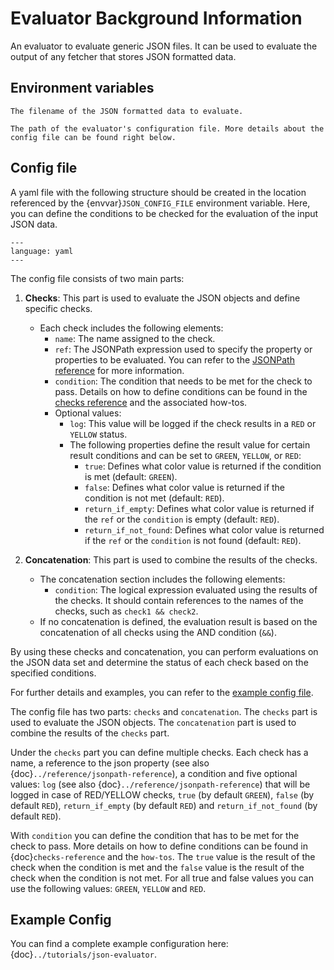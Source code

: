 <!--
SPDX-FileCopyrightText: 2024 grow platform GmbH

SPDX-License-Identifier: MIT
-->

# Evaluator Background Information

An evaluator to evaluate generic JSON files. It can be used to evaluate the output of any fetcher that stores JSON formatted data.

## Environment variables

```{envvar} JSON_INPUT_FILE
The filename of the JSON formatted data to evaluate.
```

```{envvar} JSON_CONFIG_FILE
The path of the evaluator's configuration file. More details about the config file can be found right below.
```

## Config file

A yaml file with the following structure should be created in the location referenced by the {envvar}`JSON_CONFIG_FILE` environment variable. Here, you can define the conditions to be checked for the evaluation of the input JSON data.

```{literalinclude} resources/example-config.yaml
---
language: yaml
---
```

The config file consists of two main parts:

1. **Checks**: This part is used to evaluate the JSON objects and define specific checks.

   - Each check includes the following elements:
     - `name`: The name assigned to the check.
     - `ref`: The JSONPath expression used to specify the property or properties to be evaluated. You can refer to the [JSONPath reference](../reference/jsonpath-reference) for more information.
     - `condition`: The condition that needs to be met for the check to pass. Details on how to define conditions can be found in the [checks reference](checks-reference) and the associated how-tos.
     - Optional values:
       - `log`: This value will be logged if the check results in a `RED` or `YELLOW` status.
       - The following properties define the result value for certain result conditions and can be set to `GREEN`, `YELLOW`, or `RED`:
         - `true`: Defines what color value is returned if the condition is met (default: `GREEN`).
         - `false`: Defines what color value is returned if the condition is not met (default: `RED`).
         - `return_if_empty`: Defines what color value is returned if the `ref` or the `condition` is empty (default: `RED`).
         - `return_if_not_found`: Defines what color value is returned if the `ref` or the `condition` is not found (default: `RED`).

2. **Concatenation**: This part is used to combine the results of the checks.
   - The concatenation section includes the following elements:
     - `condition`: The logical expression evaluated using the results of the checks. It should contain references to the names of the checks, such as `check1 && check2`.
   - If no concatenation is defined, the evaluation result is based on the concatenation of all checks using the AND condition (`&&`).

By using these checks and concatenation, you can perform evaluations on the JSON data set and determine the status of each check based on the specified conditions.

For further details and examples, you can refer to the [example config file](resources/example-config.yaml).

The config file has two parts: `checks` and `concatenation`. The `checks` part is used to evaluate the JSON objects. The `concatenation` part is used to combine the results of the `checks` part.

Under the `checks` part you can define multiple checks.
Each check has a name, a reference to the json property (see also {doc}`../reference/jsonpath-reference`), a condition and five optional values: `log` (see also {doc}`../reference/jsonpath-reference`) that will be logged in case of RED/YELLOW checks, `true` (by default `GREEN`), `false` (by default `RED`), `return_if_empty` (by default `RED`) and `return_if_not_found`  (by default `RED`).

With `condition` you can define the condition that has to be met for the check to pass. More details on how to define conditions can be found in {doc}`checks-reference` and the `how-tos`.
The `true` value is the result of the check when the condition is met and the `false` value is the result of the check when the condition is not met.
For all true and false values you can use the following values: `GREEN`, `YELLOW` and `RED`.

## Example Config

You can find a complete example configuration here: {doc}`../tutorials/json-evaluator`.
